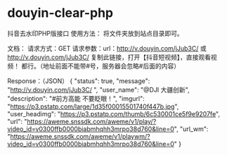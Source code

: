 # douyin-clear-php
抖音去水印PHP版接口
使用方法：
  将文件夹放到站点目录即可。
 
文档：
  请求方式：GET
  请求参数：url：http://v.douyin.com/jJub3C/ 或 http://v.douyin.com/jJub3C/ 复制此链接，打开【抖音短视频】，直接观看视频！
都行。（地址前面不能带\#号，服务器会忽略\#后面的内容）

  Response：（JSON）
      {
      "status": true,
      "message": "http://v.douyin.com/jJub3C/ ",
      "user_name": "@DJI 大疆创新",
      "description": "#前方高能 不要眨眼！",
      "imgurl": "https://p3.pstatp.com/large/1d35f00015501740f447b.jpg",
      "user_headimg": "https://p3.pstatp.com/thumb/6c530001ce5f9e9207fe",
      "url": "https://aweme.snssdk.com/aweme/v1/play/?video_id=v0300ffb0000biabmhqhh3mrpo38d760&line=0",
      "url_wm": "https://aweme.snssdk.com/aweme/v1/playwm/?video_id=v0300ffb0000biabmhqhh3mrpo38d760&line=0"
      }
        
